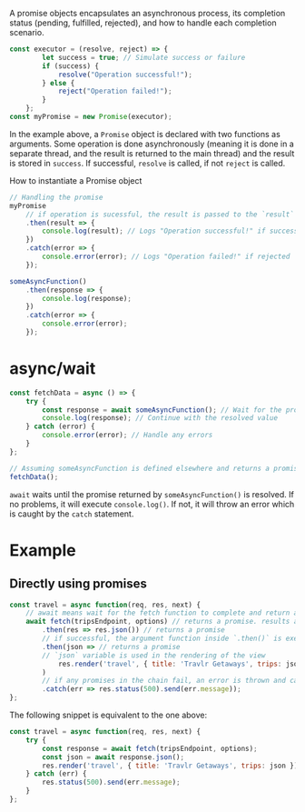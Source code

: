 A promise objects encapsulates an asynchronous process, its completion status (pending, fulfilled, rejected), and how to handle each completion scenario.
```js
const executor = (resolve, reject) => {
	    let success = true; // Simulate success or failure
	    if (success) {
	        resolve("Operation successful!");
	    } else {
	        reject("Operation failed!");
	    }
	};
const myPromise = new Promise(executor);
```

In the example above, a `Promise` object is declared with two functions as arguments. Some operation is done asynchronously (meaning it is done in a separate thread, and the result is returned to the main thread) and the result is stored in `success`. If successful, `resolve` is called, if not `reject` is called. 

How to instantiate a Promise object
```js
// Handling the promise
myPromise
	// if operation is sucessful, the result is passed to the `result` variable, which is then used inside `console.log`
    .then(result => {
        console.log(result); // Logs "Operation successful!" if successful
    })
    .catch(error => {
        console.error(error); // Logs "Operation failed!" if rejected
    });
```

```js
someAsyncFunction()
    .then(response => {
        console.log(response);
    })
    .catch(error => {
        console.error(error);
    });
```
# async/wait

```js
const fetchData = async () => {
    try {
        const response = await someAsyncFunction(); // Wait for the promise to resolve
        console.log(response); // Continue with the resolved value
    } catch (error) {
        console.error(error); // Handle any errors
    }
};

// Assuming someAsyncFunction is defined elsewhere and returns a promise
fetchData();
```

`await` waits until the promise returned by `someAsyncFunction()` is resolved. If no problems, it will execute `console.log()`. If not, it will throw an error which is caught by the `catch` statement.


# Example
## Directly using promises
```js
const travel = async function(req, res, next) {
	// await means wait for the fetch function to complete and return a promise. It is part of the syntax
    await fetch(tripsEndpoint, options) // returns a promise. results are passed to the next .then() in the chain as `res`
        .then(res => res.json()) // returns a promise
        // if successful, the argument function inside `.then()` is executed, and the results are passed to the next .then() as `json`
        .then(json => // returns a promise
        // `json` variable is used in the rendering of the view
            res.render('travel', { title: 'Travlr Getaways', trips: json })
        )
        // if any promises in the chain fail, an error is thrown and caught here
        .catch(err => res.status(500).send(err.message));
};
```
The following snippet is equivalent to the one above:
```js
const travel = async function(req, res, next) {
    try {
        const response = await fetch(tripsEndpoint, options);
        const json = await response.json();
        res.render('travel', { title: 'Travlr Getaways', trips: json });
    } catch (err) {
        res.status(500).send(err.message);
    }
};

```
